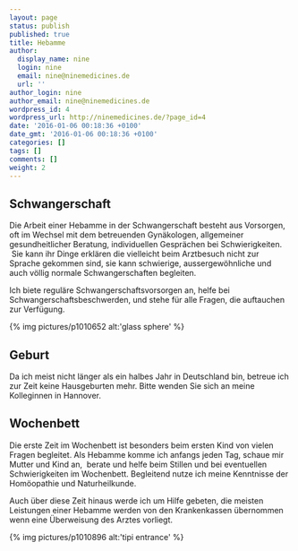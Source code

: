 ```yaml
---
layout: page
status: publish
published: true
title: Hebamme
author:
  display_name: nine
  login: nine
  email: nine@ninemedicines.de
  url: ''
author_login: nine
author_email: nine@ninemedicines.de
wordpress_id: 4
wordpress_url: http://ninemedicines.de/?page_id=4
date: '2016-01-06 00:18:36 +0100'
date_gmt: '2016-01-06 00:18:36 +0100'
categories: []
tags: []
comments: []
weight: 2
---
```

## Schwangerschaft
Die Arbeit einer Hebamme in der Schwangerschaft besteht aus Vorsorgen, oft im Wechsel mit dem betreuenden Gyn&auml;kologen, allgemeiner gesundheitlicher Beratung, individuellen Gespr&auml;chen bei Schwierigkeiten. &nbsp;Sie kann ihr Dinge erkl&auml;ren die vielleicht beim Arztbesuch nicht zur Sprache gekommen sind, sie kann schwierige, aussergew&ouml;hnliche und auch v&ouml;llig normale Schwangerschaften begleiten.

Ich biete regul&auml;re Schwangerschaftsvorsorgen an, helfe bei Schwangerschaftsbeschwerden, und stehe f&uuml;r alle Fragen, die auftauchen zur Verf&uuml;gung.

{% img pictures/p1010652 alt:'glass sphere' %}

## Geburt
Da ich meist nicht l&auml;nger als ein halbes Jahr in Deutschland bin, betreue ich zur Zeit keine Hausgeburten mehr. Bitte wenden Sie sich an meine Kolleginnen in Hannover.

## Wochenbett
Die erste Zeit im Wochenbett ist besonders beim ersten Kind von vielen Fragen begleitet. Als Hebamme komme ich anfangs jeden Tag, schaue mir Mutter und Kind an, &nbsp;berate und helfe beim Stillen und bei eventuellen Schwierigkeiten im Wochenbett. Begleitend nutze ich meine Kenntnisse der Hom&ouml;opathie und Naturheilkunde.

Auch &uuml;ber diese Zeit hinaus werde ich um Hilfe gebeten, die meisten Leistungen einer Hebamme werden von den Krankenkassen &uuml;bernommen wenn eine &Uuml;berweisung des Arztes vorliegt.

{% img pictures/p1010896 alt:'tipi entrance' %}
